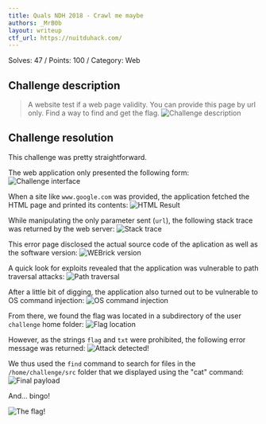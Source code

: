 ```yaml
---
title: Quals NDH 2018 - Crawl me maybe
authors: _MrB0b
layout: writeup
ctf_url: https://nuitduhack.com/
---
```

Solves: 47 / Points: 100 / Category: Web
## Challenge description
> A website test if a web page validity. You can provide this page by url only. Find a way to find and get the flag.
![Challenge description](/assets/ndh18-crawl-me-maybe-challenge_description.png)

## Challenge resolution
This challenge was pretty straightforward.

The web application only presented the following form:
![Challenge interface](/assets/ndh18-crawl-me-maybe-challenge_interface.png)

When a site like `www.google.com` was provided, the application fetched the HTML page and printed its contents:
![HTML Result](/assets/ndh18-crawl-me-maybe-result.png)

While manipulating the only parameter sent (`url`), the following stack trace was returned by the web server:
![Stack trace](/assets/ndh18-crawl-me-maybe-stacktrace.png)

This error page disclosed the actual source code of the aplication as well as the software version:
![WEBrick version](/assets/ndh18-crawl-me-maybe-webrick_version.png)

A quick look for exploits revealed that the application was vulnerable to path traversal attacks:
![Path traversal](/assets/ndh18-crawl-me-maybe-path_traversal.png)

After a little bit of digging, the application also turned out to be vulnerable to OS command injection:
![OS command injection](/assets/ndh18-crawl-me-maybe-OS_command_injection.png)

From there, we found the flag was located in a subdirectory of the user `challenge` home folder:
![Flag location](/assets/ndh18-crawl-me-maybe-flag_location.png)

However, as the strings `flag` and `txt` were prohibited, the following error message was returned:
![Attack detected!](/assets/ndh18-crawl-me-maybe-attack_detected.png)

We thus used the `find` command to search for files in the `/home/challenge/src` folder that we displayed using the "cat" command:
![Final payload](/assets/ndh18-crawl-me-maybe-final_payload.png)

And... bingo!

![The flag!](/assets/ndh18-crawl-me-maybe-flag.png)
